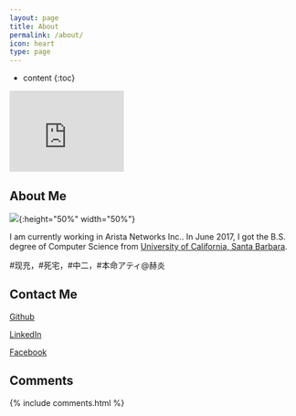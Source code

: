 ```yaml
---
layout: page
title: About
permalink: /about/
icon: heart
type: page
---
```


* content
{:toc}

<iframe src="https://githubbadge.appspot.com/SeraphRoy" style="border: 0;height: 142px;width: 200px;overflow: hidden;" frameBorder="0"></iframe>

## About Me

![]({{site.url}}/assets/My-Photo.JPG){:height="50%" width="50%"}

I am currently working in Arista Networks Inc.. In June 2017, I got the B.S. 
degree of Computer Science from [University of California, Santa Barbara](http://www.ucsb.edu).

\#现充，\#死宅，\#中二，\#本命アティ@赫炎


## Contact Me
[Github](https://github.com/SeraphRoy)

[LinkedIn](https://www.linkedin.com/in/yanxichen/)

[Facebook](https://www.facebook.com/SeraphRoy)


## Comments

{% include comments.html %}
